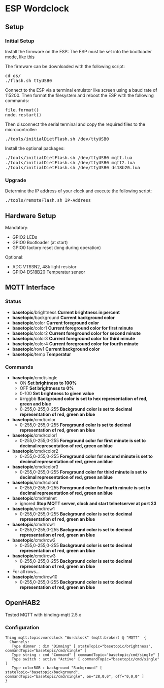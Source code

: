 # ESP Wordclock
## Setup

### Initial Setup
Install the firmware on the ESP:
The ESP must be set into the bootloader mode, like [this](https://www.ccc-mannheim.de/wiki/ESP8266#Boot_Modi)

The firmware can be downloaded with the following script:
<pre>
cd os/
./flash.sh ttyUSB0
</pre>

Connect to the ESP via a terminal emulator like screen using a baud rate of 115200. Then format the filesystem and reboot the ESP with the following commands:
<pre>
file.format()
node.restart()
</pre>

Then disconnect the serial terminal and copy the required files to the microcontroller:
<pre>
./tools/initialDietFlash.sh /dev/ttyUSB0
</pre>

Install the optional packages:
<pre>
./tools/initialDietFlash.sh /dev/ttyUSB0 mqtt.lua
./tools/initialDietFlash.sh /dev/ttyUSB0 mqtt2.lua
./tools/initialDietFlash.sh /dev/ttyUSB0 ds18b20.lua
</pre>



### Upgrade

Determine the IP address of your clock and execute the following script:
<pre>
./tools/remoteFlash.sh IP-Address
</pre>

## Hardware Setup
Mandatory:
* GPIO2     LEDs
* GPIO0	    Bootloader (at start)
* GPIO0	    factory reset (long during operation)

Optional:
* ADC       VT93N2, 48k  light resistor  
* GPIO4     DS18B20 Temperatur sensor

## MQTT Interface
### Status
* **basetopic**/brightness **Current brightness in percent**
* **basetopic**/background **Current background color**
* **basetopic**/color **Current foreground color**
* **basetopic**/color1 **Current foreground color for first minute**
* **basetopic**/color2 **Current foreground color for second minute**
* **basetopic**/color3 **Current foreground color for third minute**
* **basetopic**/color4 **Current foreground color for fourth minute**
* **basetopic**/row1 **Current background color**
* **basetopic**/temp **Temperatur**

### Commands
* **basetopic**/cmd/single
  * ON **Set brightness to 100%**
  * OFF **Set brightness to 0%**
  * 0-100 **Set brightness to given value**
  * #rrggbb **Background color is set to hex representation of red, green and blue**
  * 0-255,0-255,0-255 **Background color is set to decimal representation of red, green an blue**
* **basetopic**/cmd/color
  * 0-255,0-255,0-255 **Foreground color is set to decimal representation of red, green an blue**
* **basetopic**/cmd/color1
  * 0-255,0-255,0-255 **Foreground color for first minute is set to decimal representation of red, green an blue**
* **basetopic**/cmd/color2
  * 0-255,0-255,0-255 **Foreground color for second minute is set to decimal representation of red, green an blue**
* **basetopic**/cmd/color3
  * 0-255,0-255,0-255 **Foreground color for third minute is set to decimal representation of red, green an blue**
* **basetopic**/cmd/color4
  * 0-255,0-255,0-255 **Foreground color for fourth minute is set to decimal representation of red, green an blue**
* **basetopic**/cmd/telnet
  * ignored **Stop MQTT server, clock and start telnetserver at port 23**
* **basetopic**/cmd/row1
  * 0-255,0-255,0-255 **Background color is set to decimal representation of red, green an blue**
* **basetopic**/cmd/row1
  * 0-255,0-255,0-255 **Background color is set to decimal representation of red, green an blue**
* **basetopic**/cmd/row2
  * 0-255,0-255,0-255 **Background color is set to decimal representation of red, green an blue**
* **basetopic**/cmd/row3
  * 0-255,0-255,0-255 **Background color is set to decimal representation of red, green an blue**
* For all rows...
* **basetopic**/cmd/row10
  * 0-255,0-255,0-255 **Background color is set to decimal representation of red, green an blue**


## OpenHAB2
Tested MQTT with binding-mqtt 2.5.x
### Configuration
```
Thing mqtt:topic:wordclock "Wordclock" (mqtt:broker) @ "MQTT"  {
  Channels:
   Type dimmer : dim "Dimming" [ stateTopic="basetopic/brightness", commandTopic="basetopic/cmd/single" ]
   Type string : cmd "Command" [ commandTopic="basetopic/cmd/single" ]
   Type switch : active "Active" [ commandTopic="basetopic/cmd/single" ]
   Type colorRGB : background "Background" [ stateTopic="basetopic/background", commandTopic="basetopic/cmd/single", on="28,0,0", off="0,0,0" ]
}
```
